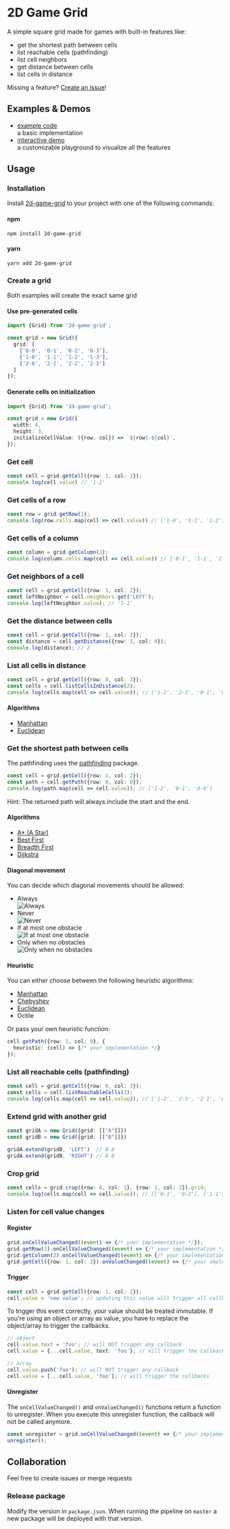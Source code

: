 # 2D Game Grid
A simple square grid made for games with built-in features like:
- get the shortest path between cells
- list reachable cells (pathfinding)
- list cell neighbors
- get distance between cells
- list cells in distance

Missing a feature? [Create an issue](https://github.com/mstuercke/2d-game-grid/issues)!

## Examples & Demos
- [example code](https://codesandbox.io/s/y3xt8s)  
  a basic implementation
- [interactive demo](https://3ms9ky.csb.app/)  
  a customizable playground to visualize all the features

## Usage
### Installation
Install [2d-game-grid](https://www.npmjs.com/package/2d-game-grid) to your project with one of the following commands: 
#### npm
```
npm install 2d-game-grid
``` 
#### yarn
```
yarn add 2d-game-grid
```

### Create a grid
Both examples will create the exact same grid
#### Use pre-generated cells
```ts
import {Grid} from '2d-game-grid';

const grid = new Grid({
  grid: [
    ['0-0', '0-1', '0-2', '0-3'],
    ['1-0', '1-1', '1-2', '1-3'],
    ['2-0', '2-1', '2-2', '2-3']
  ]
});
```

#### Generate cells on initialization
```ts
import {Grid} from '2d-game-grid';

const grid = new Grid({
  width: 4,
  height: 3,
  initializeCellValue: ({row, col}) => `${row}-${col}`,
});
```

### Get cell
```ts
const cell = grid.getCell({row: 1, col: 2});
console.log(cell.value) // '1-2'
```

### Get cells of a row
```ts
const row = grid.getRow(1);
console.log(row.cells.map(cell => cell.value)) // ['1-0', '1-1', '1-2', '1-3']
```

### Get cells of a column
```ts
const column = grid.getColumn(1);
console.log(column.cells.map(cell => cell.value)) // ['0-1', '1-1', '2-1']
```

### Get neighbors of a cell
```ts
const cell = grid.getCell({row: 1, col: 2});
const leftNeighbor = cell.neighbors.get('LEFT');
console.log(leftNeighbor.value); // '1-1'
```

### Get the distance between cells
```ts
const cell = grid.getCell({row: 1, col: 2});
const distance = cell.getDistance({row: 1, col: 0});
console.log(distance); // 2
```

### List all cells in distance
```ts
const cell = grid.getCell({row: 0, col: 3});
const cells = cell.listCellsInDistance(2);
console.log(cells.map(cell => cell.value)); // ['1-2', '2-3', '0-1', '0-2', '1-3']
```

#### Algorithms
- [Manhattan](https://en.wikipedia.org/wiki/Taxicab_geometry)
- [Euclidean](https://en.wikipedia.org/wiki/Euclidean_distance)

### Get the shortest path between cells
The pathfinding uses the [pathfinding](https://www.npmjs.com/package/pathfinding) package.  

```ts
const cell = grid.getCell({row: 1, col: 2});
const path = cell.getPath({row: 0, col: 0});
console.log(path.map(cell => cell.value)); // ['1-2', '0-1', '0-0']
```
Hint: The returned path will always include the start and the end.

#### Algorithms
- [A* (A Star)](https://en.wikipedia.org/wiki/A*_search_algorithm)
- [Best First](https://en.wikipedia.org/wiki/Best-first_search)
- [Breadth First](https://en.wikipedia.org/wiki/Breadth-first_search)
- [Dijkstra](https://en.wikipedia.org/wiki/Dijkstra%27s_algorithm)

#### Diagonal movement
You can decide which diagonal movements should be allowed: 
- Always  
  ![Always](https://github.com/mstuercke/2d-game-grid/blob/master/apps/square/images/always.jpg?raw=true)
- Never  
  ![Never](https://github.com/mstuercke/2d-game-grid/blob/master/apps/square/images/never.jpg?raw=true)
- If at most one obstacle  
  ![If at most one obstacle](https://github.com/mstuercke/2d-game-grid/blob/master/apps/square/images/if-at-most-one-obstacle.jpg?raw=true)
- Only when no obstacles  
  ![Only when no obstacles](https://github.com/mstuercke/2d-game-grid/blob/master/apps/square/images/only-when-no-obstacles.jpg?raw=true)

#### Heuristic
You can either choose between the following heuristic algorithms:
- [Manhattan](https://en.wikipedia.org/wiki/Taxicab_geometry)
- [Chebyshev](https://en.wikipedia.org/wiki/Chebyshev_distance)
- [Euclidean](https://en.wikipedia.org/wiki/Euclidean_distance)
- Octile

Or pass your own heuristic function:
```ts
cell.getPath({row: 1, col: 0}, {
  heuristic: (cell) => {/* your implementation */}
});
```

### List all reachable cells (pathfinding)
```ts
const cell = grid.getCell({row: 0, col: 3});
const cells = cell.listReachableCells(3);
console.log(cells.map(cell => cell.value)); // ['1-2', '2-3', '2-1', '0-1', '1-1', '2-2', '0-2', '1-3']
```

### Extend grid with another grid
```ts
const gridA = new Grid({grid: [["A"]]})
const gridB = new Grid({grid: [["B"]]})

gridA.extend(gridB, 'LEFT')  // B A
gridA.extend(gridB, 'RIGHT') // A B
```

### Crop grid
```ts
const cells = grid.crop({row: 0, col: 1}, {row: 1, col: 2}).grid;
console.log(cells.map(cell => cell.value)); // [['0-1', '0-2'], ['1-1', '1-2']]
```


### Listen for cell value changes
#### Register
```ts
grid.onCellValueChanged((event) => {/* your implementation */});
grid.getRow(1).onCellValueChanged((event) => {/* your implementation */});
grid.getColumn(2).onCellValueChanged((event) => {/* your implementation */});
grid.getCell({row: 1, col: 2}).onValueChanged((event) => {/* your implementation */});
```

#### Trigger
```ts
const cell = grid.getCell({row: 1, col: 2});
cell.value = 'new value'; // updating this value will trigger all callbacks of the "Register" example
```

To trigger this event correctly, your value should be treated immutable.
If you're using an object or array as value, you have to replace the object/array to trigger the callbacks.
```ts
// object
cell.value.text = 'foo'; // will NOT trigger any callback
cell.value = {...cell.value, text: 'foo'}; // will trigger the callbacks

// array
cell.value.push('foo'); // will NOT trigger any callback
cell.value = [...cell.value, 'foo']; // will trigger the callbacks
```

#### Unregister
The `onCellValueChanged()` and `onValueChanged()` functions return a function to unregister. 
When you execute this unregister function, the callback will not be called anymore.

```ts
const unregister = grid.onCellValueChanged((event) => {/* your implementation */});
unregister();
```

## Collaboration
Feel free to create issues or merge requests

### Release package
Modify the version in `package.json`. When running the pipeline on `master` a new package will be deployed with that version. 


